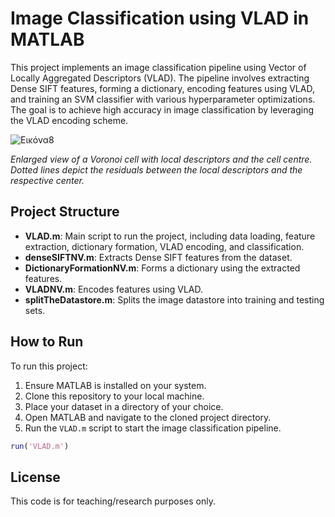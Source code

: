 # Image Classification using VLAD in MATLAB

This project implements an image classification pipeline using Vector of Locally Aggregated Descriptors (VLAD). 
The pipeline involves extracting Dense SIFT features, forming a dictionary, encoding features using VLAD, and training an SVM classifier with various hyperparameter optimizations. 
The goal is to achieve high accuracy in image classification by leveraging the VLAD encoding scheme.

![Εικόνα8](https://github.com/user-attachments/assets/d095f4d3-cf6b-49b0-99b8-f36b65b53cbc)


*Enlarged view of a Voronoi cell with local descriptors and the cell centre. 
Dotted lines depict the residuals between the local descriptors and the respective center.*

## Project Structure

- **VLAD.m**: Main script to run the project, including data loading, feature extraction, dictionary formation, VLAD encoding, and classification.
- **denseSIFTNV.m**: Extracts Dense SIFT features from the dataset.
- **DictionaryFormationNV.m**: Forms a dictionary using the extracted features.
- **VLADNV.m**: Encodes features using VLAD.
- **splitTheDatastore.m**: Splits the image datastore into training and testing sets.

## How to Run

To run this project:
1. Ensure MATLAB is installed on your system.
2. Clone this repository to your local machine.
3. Place your dataset in a directory of your choice.
4. Open MATLAB and navigate to the cloned project directory.
5. Run the `VLAD.m` script to start the image classification pipeline.

```matlab
run('VLAD.m')
```

## License
This code is for teaching/research purposes only.
